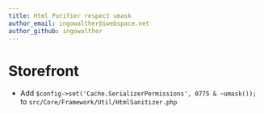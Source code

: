 ```yaml
---
title: Html Purifier respect umask
author_email: ingowalther@iwebspace.net
author_github: ingowalther
---
```

# Storefront
* Add `$config->set('Cache.SerializerPermissions', 0775 & ~umask());` to  `src/Core/Framework/Util/HtmlSanitizer.php`
